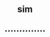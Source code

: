 <p align="center">⠀</p>
<p align="center">⠀</p>
<p align="center">⠀</p>
<h1 align="center">sim<p>..............</p></h1>
<p align="center">⠀</p>
<p align="center">⠀</p>
<p align="center">⠀</p>




